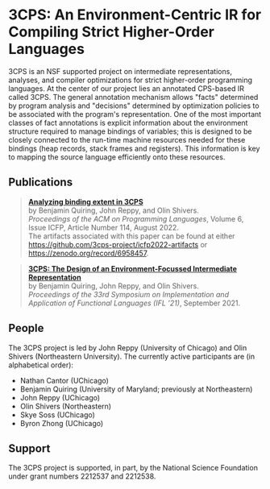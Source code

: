 # 3CPS: An Environment-Centric IR for Compiling Strict Higher-Order Languages

3CPS is an NSF supported project on intermediate representations, analyses,
and compiler optimizations for strict higher-order programming languages.
At the center of our project lies an annotated CPS-based IR called 3CPS.
The general annotation mechanism allows "facts" determined by program analysis
and "decisions" determined by optimization policies to be associated with the
program's representation. One of the most important classes of fact annotations
is explicit information about the environment structure required to manage bindings
of variables; this is designed to be closely connected to the run-time machine resources
needed for these bindings (heap records, stack frames and registers). This information is
key to mapping the source language efficiently onto these resources.

## Publications

> [**Analyzing binding extent in 3CPS**](https://dl.acm.org/doi/10.1145/3547645) <br>
> by Benjamin Quiring, John Reppy, and Olin Shivers. <br>
> *Proceedings of the ACM on Programming Languages*,
> Volume 6, Issue ICFP, Article Number 114,
> August 2022. <br>
> The artifacts associated with this paper can be found at either
> <https://github.com/3cps-project/icfp2022-artifacts> or
> <https://zenodo.org/record/6958457>.

> [**3CPS: The Design of an Environment-Focussed Intermediate Representation**](https://doi.org/10.1145/3544885.3544889) <br>
> by Benjamin Quiring, John Reppy, and Olin Shivers. <br>
> *Proceedings of the 33rd Symposium on Implementation and Application
> of Functional Languages (IFL ’21)*,
> September 2021.

## People

The 3CPS project is led by John Reppy (University of Chicago) and
Olin Shivers (Northeastern University).  The currently active participants
are (in alphabetical order):

* Nathan Cantor (UChicago)
* Benjamin Quiring (University of Maryland; previously at Northeastern)
* John Reppy (UChicago)
* Olin Shivers (Northeastern)
* Skye Soss (UChicago)
* Byron Zhong (UChicago)

## Support

The 3CPS project is supported, in part, by the National Science Foundation
under grant numbers 2212537 and 2212538.
